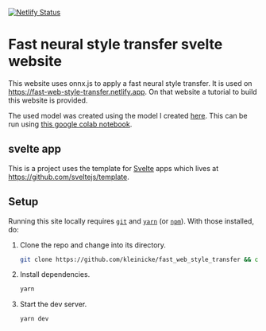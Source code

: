 [![Netlify Status](https://api.netlify.com/api/v1/badges/d0e692a2-1cf8-444d-a5e2-383b6103222d/deploy-status)](https://app.netlify.com/sites/fast-web-style-transfer/deploys)

# Fast neural style transfer svelte website

This website uses onnx.js to apply a fast neural style transfer. It is used on <https://fast-web-style-transfer.netlify.app>. On that website a tutorial to build this website is provided.

The used model was created using the model I created [here](https://github.com/kleinicke/onnx_small_style). This can be run using [this google colab notebook](https://colab.research.google.com/drive/15Uo8C-maoLmOJdOC54_rTo_lORNHZ29P?usp=sharing).

## svelte app

This is a project uses the template for [Svelte](https://svelte.dev) apps which lives at <https://github.com/sveltejs/template>.

## Setup

Running this site locally requires [`git`](https://git-scm.com) and [`yarn`](https://yarnpkg.com) (or [`npm`](https://npmjs.com)). With those installed, do:

1. Clone the repo and change into its directory.

   ```sh
   git clone https://github.com/kleinicke/fast_web_style_transfer && cd fast_web_style_transfer
   ```

2. Install dependencies.

   ```sh
   yarn
   ```

3. Start the dev server.

   ```sh
   yarn dev
   ```

<!-- ## Get started

Install the dependencies...

```bash
cd svelte-app
npm install
```

...then start [Rollup](https://rollupjs.org):

```bash
npm run dev
```

Navigate to [localhost:5000](http://localhost:5000). You should see your app running. Edit a component file in `src`, save it, and reload the page to see your changes.

By default, the server will only respond to requests from localhost. To allow connections from other computers, edit the `sirv` commands in package.json to include the option `--host 0.0.0.0`.

If you're using [Visual Studio Code](https://code.visualstudio.com/) we recommend installing the official extension [Svelte for VS Code](https://marketplace.visualstudio.com/items?itemName=svelte.svelte-vscode). If you are using other editors you may need to install a plugin in order to get syntax highlighting and intellisense.

## Building and running in production mode

To create an optimised version of the app:

```bash
npm run build
```

You can run the newly built app with `npm run start`. This uses [sirv](https://github.com/lukeed/sirv), which is included in your package.json's `dependencies` so that the app will work when you deploy to platforms like [Heroku](https://heroku.com).

## Single-page app mode

By default, sirv will only respond to requests that match files in `public`. This is to maximise compatibility with static fileservers, allowing you to deploy your app anywhere.

If you're building a single-page app (SPA) with multiple routes, sirv needs to be able to respond to requests for *any* path. You can make it so by editing the `"start"` command in package.json:

```js
"start": "sirv public --single"
```

## Using TypeScript

This template comes with a script to set up a TypeScript development environment, you can run it immediately after cloning the template with:

```bash
node scripts/setupTypeScript.js
```

Or remove the script via:

```bash
rm scripts/setupTypeScript.js
```

## Deploying to the web

### With [Vercel](https://vercel.com)

Install `vercel` if you haven't already:

```bash
npm install -g vercel
```

Then, from within your project folder:

```bash
cd public
vercel deploy --name my-project
```

### With [surge](https://surge.sh/)

Install `surge` if you haven't already:

```bash
npm install -g surge
```

Then, from within your project folder:

```bash
npm run build
surge public my-project.surge.sh
``` -->
